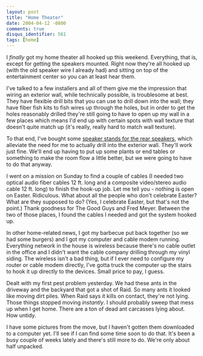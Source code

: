 ```yaml
---
layout: post
title: "Home Theater"
date: 2004-04-12 -0800
comments: true
disqus_identifier: 561
tags: [home]
---
```

I *finally* got my home theater all hooked up this weekend. Everything,
that is, except for getting the speakers mounted. Right now they're all
hooked up (with the old speaker wire I already had) and sitting on top
of the entertainment center so you can at least hear them.

 I've talked to a few installers and all of them give me the impression
that wiring an exterior wall, while technically possible, is troublesome
at best. They have flexible drill bits that you can use to drill down
into the wall; they have fiber fish kits to fish wires up through the
holes, but in order to get the holes reasonably drilled they're still
going to have to open up my wall in a few places which means I'd end up
with certain spots with wall texture that doesn't quite match up (it's
really, really hard to match wall texture).

 To that end, I've bought some [speaker stands for the rear
speakers](http://www.amazon.com/exec/obidos/ASIN/B00005T3N3/mhsvortex),
which alleviate the need for me to actually drill into the exterior
wall. They'll work just fine. We'll end up having to put up some plants
or end tables or something to make the room flow a little better, but we
were going to have to do that anyway.

 I went on a mission on Sunday to find a couple of cables (I needed two
optical audio fiber cables 12 ft. long and a composite video/stereo
audio cable 12 ft. long) to finish the hook-up job. Let me tell you -
nothing is open on Easter. Ridiculous. What about all the people who
don't celebrate Easter? What are they supposed to do? (Yes, I celebrate
Easter, but that's not the point.) Thank goodness for The Good Guys and
Fred Meyer. Between the two of those places, I found the cables I needed
and got the system hooked up.

 In other home-related news, I got my barbecue put back together (so we
had some burgers) and I got my computer and cable modem running.
Everything network in the house is wireless because there's no cable
outlet in the office and I didn't want the cable company drilling
through my vinyl siding. The wireless isn't a bad thing, but if I ever
need to configure my router or cable modem directly, I've gotta truck
the computer up the stairs to hook it up directly to the devices. Small
price to pay, I guess.

 Dealt with my first pest problem yesterday. We had these ants in the
driveway and the backyard that got a shot of Raid. So many ants it
looked like moving dirt piles. When Raid says it kills on contact,
they're not lying. Those things stopped moving *instantly*. I should
probably sweep that mess up when I get home. There are a ton of dead ant
carcasses lying about. How untidy.

 I have some pictures from the move, but I haven't gotten them
downloaded to a computer yet. I'll see if I can find some time soon to
do that. It's been a busy couple of weeks lately and there's still more
to do. We're only about half unpacked.
